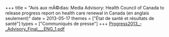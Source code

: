+++
title = "Avis aux mÃ©dias: Media Advisory: Health Council of Canada to release progress report on health care renewal in Canada (en anglais seulement)"
date = 2013-05-17
themes = ["État de santé et résultats de santé"]
types = ["Communiqués de presse"]
+++
[Progress2013_-_Advisory_Final___ENG_1.pdf](/files/Progress2013_-_Advisory_Final___ENG_1.pdf)
